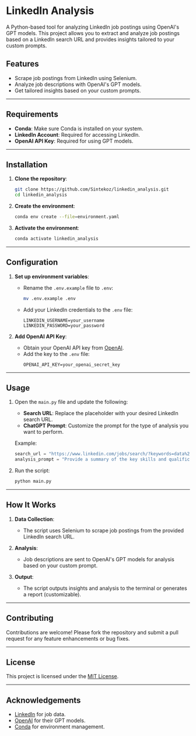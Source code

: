 
# LinkedIn Analysis

A Python-based tool for analyzing LinkedIn job postings using OpenAI's GPT models. This project allows you to extract and analyze job postings based on a LinkedIn search URL and provides insights tailored to your custom prompts.

## Features

- Scrape job postings from LinkedIn using Selenium.
- Analyze job descriptions with OpenAI's GPT models.
- Get tailored insights based on your custom prompts.

---

## Requirements

- **Conda**: Make sure Conda is installed on your system.
- **LinkedIn Account**: Required for accessing LinkedIn.
- **OpenAI API Key**: Required for using GPT models.

---

## Installation

1. **Clone the repository**:
   ```bash
   git clone https://github.com/Sintekoz/linkedin_analysis.git
   cd linkedin_analysis
   ```

2. **Create the environment**:
   ```bash
   conda env create --file=environment.yaml
   ```

3. **Activate the environment**:
   ```bash
   conda activate linkedin_analysis
   ```

---

## Configuration

1. **Set up environment variables**:
   - Rename the `.env.example` file to `.env`:
     ```bash
     mv .env.example .env
     ```
   - Add your LinkedIn credentials to the `.env` file:
     ```text
     LINKEDIN_USERNAME=your_username
     LINKEDIN_PASSWORD=your_password
     ```

2. **Add OpenAI API Key**:
   - Obtain your OpenAI API key from [OpenAI](https://platform.openai.com/account/api-keys).
   - Add the key to the `.env` file:
     ```text
     OPENAI_API_KEY=your_openai_secret_key
     ```

---

## Usage

1. Open the `main.py` file and update the following:
   - **Search URL**: Replace the placeholder with your desired LinkedIn search URL.
   - **ChatGPT Prompt**: Customize the prompt for the type of analysis you want to perform.

   Example:
   ```python
   search_url = "https://www.linkedin.com/jobs/search/?keywords=data%20analyst"
   analysis_prompt = "Provide a summary of the key skills and qualifications required for these roles."
   ```

2. Run the script:
   ```bash
   python main.py
   ```

---

## How It Works

1. **Data Collection**:
   - The script uses Selenium to scrape job postings from the provided LinkedIn search URL.

2. **Analysis**:
   - Job descriptions are sent to OpenAI's GPT models for analysis based on your custom prompt.

3. **Output**:
   - The script outputs insights and analysis to the terminal or generates a report (customizable).

---

## Contributing

Contributions are welcome! Please fork the repository and submit a pull request for any feature enhancements or bug fixes.

---

## License

This project is licensed under the [MIT License](LICENSE).

---

## Acknowledgements

- [LinkedIn](https://www.linkedin.com) for job data.
- [OpenAI](https://openai.com) for their GPT models.
- [Conda](https://docs.conda.io) for environment management.
